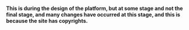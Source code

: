 #### This is during the design of the platform, but at some stage and not the final stage, and many changes have occurred at this stage, and this is because the site has copyrights.

